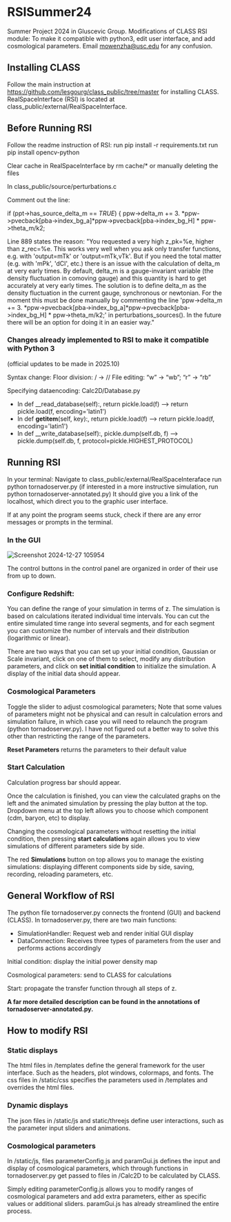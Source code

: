# RSISummer24
Summer Project 2024 in Gluscevic Group. Modifications of CLASS RSI module: To make it compatible with python3, edit user interface, and add cosmological parameters. Email mowenzha@usc.edu for any confusion. 

## Installing CLASS
Follow the main instruction at https://github.com/lesgourg/class_public/tree/master for installing CLASS. 
RealSpaceInterface (RSI) is located at class_public/external/RealSpaceInterface.

## Before Running RSI
Follow the readme instruction of RSI: run pip install -r requirements.txt
run pip install opencv-python

Clear cache in RealSpaceInterface by rm cache/* or manually deleting the files

In class_public/source/perturbations.c

Comment out the line: 

if (ppt->has_source_delta_m == _TRUE_) {
       ppw->delta_m += 3. *ppw->pvecback[pba->index_bg_a]*ppw->pvecback[pba->index_bg_H] * ppw->theta_m/k2;

Line 889 states the reason: "You requested a very high z_pk=%e, higher than z_rec=%e. This works very well when you ask only transfer functions, e.g. with 'output=mTk' or 'output=mTk,vTk'. But if you need the total matter (e.g. with 'mPk', 'dCl', etc.) there is an issue with the calculation of delta_m at very early times. By default, delta_m is a gauge-invariant variable (the density fluctuation in comoving gauge) and this quantity is hard to get accurately at very early times. The solution is to define delta_m as the density fluctuation in the current gauge, synchronous or newtonian. For the moment this must be done manually by commenting the line 'ppw->delta_m += 3. *ppw->pvecback[pba->index_bg_a]*ppw->pvecback[pba->index_bg_H] * ppw->theta_m/k2;' in perturbations_sources(). In the future there will be an option for doing it in an easier way."

### Changes already implemented to RSI to make it compatible with Python 3 
(official updates to be made in 2025.10)

Syntax change:
Floor division: / → //
File editing: “w” → “wb”; “r” → “rb”

Specifying dataencoding:
Calc2D/Database.py
 - In def __read_database(self):, return pickle.load(f) --> return pickle.load(f, encoding='latin1')
 - In def __getitem__(self, key):, return pickle.load(f) --> return pickle.load(f, encoding='latin1')
 - In def __write_database(self):, pickle.dump(self.db, f) --> pickle.dump(self.db, f, protocol=pickle.HIGHEST_PROTOCOL)

## Running RSI
In your terminal:
Navigate to class_public/external/RealSpaceInteraface
run python tornadoserver.py 
(if interested in a more instructive simulation, run python tornadoserver-annotated.py)
It should give you a link of the localhost, which direct you to the graphic user interface.

If at any point the program seems stuck, check if there are any error messages or prompts in the terminal. 

### In the GUI

![Screenshot 2024-12-27 105954](https://github.com/user-attachments/assets/244bac92-79d6-47cc-a942-91d4afcbd863)


The control buttons in the control panel are organized in order of their use from up to down.

### Configure Redshift: 

You can define the range of your simulation in terms of z. The simulation is based on calculations iterated individual time intervals. You can cut the entire simulated time range into several segments, and for each segment you can customize the number of intervals and their distribution (logarithmic or linear).

There are two ways that you can set up your initial condition, Gaussian or Scale invariant, click on one of them to select, modify any distribution parameters, and click on **set initial condition** to initialize the simulation. A display of the initial data should appear. 

### Cosmological Parameters

Toggle the slider to adjust cosmological parameters;
Note that some values of parameters might not be physical and can result in calculation errors and simulation failure, in which case you will need to relaunch the program (python tornadoserver.py). I have not figured out a better way to solve this other than restricting the range of the parameters.

**Reset Parameters** returns the parameters to their default value

### Start Calculation

Calculation progress bar should appear.

Once the calculation is finished, you can view the calculated graphs on the left and the animated simulation by pressing the play button at the top. Dropdown menu at the top left allows you to choose which component (cdm, baryon, etc) to display. 

Changing the cosmological parameters without resetting the initial condition, then pressing **start calculations** again allows you to view simulations of different parameters side by side. 

The red **Simulations** button on top allows you to manage the existing simulations: displaying different components side by side, saving, recording, reloading parameters, etc. 

## General Workflow of RSI

The python file tornadoserver.py connects the frontend (GUI) and backend (CLASS).
In tornadoserver.py, there are two main functions: 
 - SimulationHandler: Request web and render initial GUI display
 - DataConnection: Receives three types of parameters from the user and performs actions accordingly

Initial condition: display the initial power density map

Cosmological parameters: send to CLASS for calculations

Start: propagate the transfer function through all steps of z.

**A far more detailed description can be found in the annotations of tornadoserver-annotated.py.**

## How to modify RSI

### Static displays
The html files in /templates define the general framework for the user interface. Such as the headers, plot windows, colormaps, and fonts.
The css files in /static/css specifies the parameters used in /templates and overrides the html files.

### Dynamic displays
The json files in /static/js and static/threejs define user interactions, such as the parameter input sliders and animations. 

### Cosmological parameters
In /static/js, files parameterConfig.js and paramGui.js defines the input and display of cosmological parameters, which through functions in tornadoserver.py get passed to files in /Calc2D to be calculated by CLASS.

Simply editing parameterConfig.js allows you to modify ranges of cosmological parameters and add extra parameters, either as specific values or additional sliders. paramGui.js has already streamlined the entire process. 
